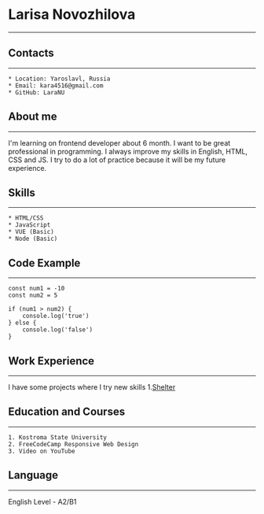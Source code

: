 # **Larisa Novozhilova**
******


## **Contacts**
******
    * Location: Yaroslavl, Russia
    * Email: kara4516@gmail.com
    * GitHub: LaraNU

## **About me**
******
I'm learning on frontend developer about 6 month. I want to be great professional in programming. I always improve my skills in English, HTML, CSS and JS.  I try to do a lot of practice because it will be my future experience. 

## **Skills**
******
    * HTML/CSS
    * JavaScript
    * VUE (Basic)
    * Node (Basic)

## **Code Example**
******
```
const num1 = -10
const num2 = 5

if (num1 > num2) {
    console.log('true')
} else {
    console.log('false')
}
```

## **Work Experience**
******
I have some projects where I try new skills
    1.[Shelter](https://rolling-scopes-school.github.io/laranu-JSFE2023Q1//shelter/pages/main/)

## **Education and Courses**
******
    1. Kostroma State University
    2. FreeCodeCamp Responsive Web Design
    3. Video on YouTube

## **Language**
******
English Level - A2/B1